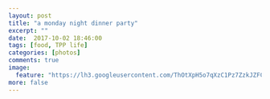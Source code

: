 ```yaml
---
layout: post
title: "a monday night dinner party"
excerpt: ""
date:  2017-10-02 18:46:00
tags: [food, TPP life]
categories: [photos]
comments: true
image:
  feature: "https://lh3.googleusercontent.com/ThOtXpH5o7qXzC1Pz7ZzkJZFCCiefMw6WMtXDUQiC4Pq339w7Lm5GkcecvoWx1BMhuXWDyje3klDrCt4aj73VVNIl2YEcJJxzHEzgb-3gMg40WsB9VJpKXM_OK1f-H3kGlgywodQvYa3uIszRgatfePjn2yW5RcSyA0W0dR_kwhXubHyIs2UC9X0Jy5jr9z8QvkN6modaYO-dro4v-tqLzqhy8P9vMt2hceEo7OUXlxv9C53q6cU0PfnPcwRqDXGBAd5YSFgSQPZD_a2GrOcLCJm9SxpBtI_ZMzvY6kImm_vqiP0BKpKf5hYgCtaKAU0Q3ZZkOdcguf-BBHKhuU5LnFkNKtZt1mVejsz7q8_gX67wMjLCvKEAPHzQ-0swbEDbrEDKnROv-PVnLr3OOl7aALpQdDt9Mzy5qEZP8Fym73lgNZMEdPuqvJhj_Wn7IBjkYtRdf5EDKz6rLlC_mEb861qIyp1qIdZOfy34zexE63b9Jecf_faGlJ3bXeu5ioKCAKen7jG7v8Le3J2OwnVY9cDbltXOvn6G-_eNyZSMDib3w4nGhnBDRixbqlX9g5jfzqukK4k29NtMx_6lvWGXBoQmqLtZWKMKZKkB5_C-g=w1408-h940-no"
more: false
---
```

